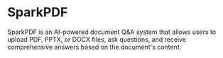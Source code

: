 # SparkPDF
SparkPDF is an AI-powered document Q&amp;A system that allows users to upload PDF, PPTX, or DOCX files, ask questions, and receive comprehensive answers based on the document's content.
